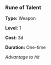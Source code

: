 ### Rune of Talent

**Type:** Weapon

**Level:** 1

**Cost:** 3d

**Duration:** One-time

_Advantage to hit_

